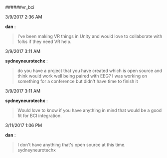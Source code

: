 ######vr_bci

3/9/2017 2:36 AM

 **dan** :

 >I've been making VR things in Unity and would love to collaborate with folks if they need VR help.

3/9/2017 3:11 AM

 **sydneyneurotechx** :

 >do you have a project that you have created which is open source and think would work well being paired with EEG? I was working on something for a conference but didn't have time to finish it

3/9/2017 3:11 AM

 **sydneyneurotechx** :

 >Would love to know if you have anything in mind that would be a good fit for BCI integration.

3/11/2017 1:06 PM

 **dan** :

 >I don't have anything that's open source at this time. sydneyneurotechx

